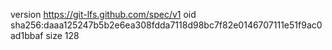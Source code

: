 version https://git-lfs.github.com/spec/v1
oid sha256:daaa125247b5b2e6ea308fdda7118d98bc7f82e0146707111e51f9ac0ad1bbaf
size 128
